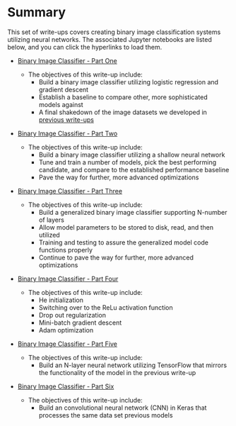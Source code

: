 # Summary

This set of write-ups covers creating binary image classification systems utilizing neural networks.  The associated Jupyter notebooks are listed below, and you can click the hyperlinks to load them.

* [Binary Image Classifier - Part One](https://nbviewer.jupyter.org/github/nrasch/Portfolio/blob/master/Machine-Learning-and-AI/Python/P03-Image-Classifiers-Mar-2018/BinaryImageClassifier-PartOne.ipynb)
  
  * The objectives of this write-up include:
    * Build a binary image classifier utilizing logistic regression and gradient descent
    * Establish a baseline to compare other, more sophisticated models against
    * A final shakedown of the image datasets we developed in [previous write-ups](.https://nbviewer.jupyter.org/github/nrasch/Portfolio/blob/master/Machine-Learning-and-AI/Python/P03-Image-Classifiers-Mar-2018/P02-Image-Dataset-Creation-Feb-2018)

* [Binary Image Classifier - Part Two](https://nbviewer.jupyter.org/github/nrasch/Portfolio/blob/master/Machine-Learning-and-AI/Python/P03-Image-Classifiers-Mar-2018/BinaryImageClassifier-PartTwo.ipynb)
  
  * The objectives of this write-up include:
    * Build a binary image classifier utilizing a shallow neural network
    * Tune and train a number of models, pick the best performing candidate, and compare to the established performance baseline
    * Pave the way for further, more advanced optimizations

    
* [Binary Image Classifier - Part Three](https://nbviewer.jupyter.org/github/nrasch/Portfolio/blob/master/Machine-Learning-and-AI/Python/P03-Image-Classifiers-Mar-2018/BinaryImageClassifier-PartThree.ipynb)

  * The objectives of this write-up include:
    * Build a generalized binary image classifier supporting N-number of layers
    * Allow model parameters to be stored to disk, read, and then utilized 
    * Training and testing to assure the generalized model code functions properly
    * Continue to pave the way for further, more advanced optimizations
    

* [Binary Image Classifier - Part Four](https://nbviewer.jupyter.org/github/nrasch/Portfolio/blob/master/Machine-Learning-and-AI/Python/P03-Image-Classifiers-Mar-2018/BinaryImageClassifier-PartFour.ipynb)

  * The objectives of this write-up include:
    * He initialization
    * Switching over to the ReLu activation function
    * Drop out regularization
    * Mini-batch gradient descent
    * Adam optimization

* [Binary Image Classifier - Part Five](https://nbviewer.jupyter.org/github/nrasch/Portfolio/blob/master/Machine-Learning-and-AI/Python/P03-Image-Classifiers-Mar-2018/BinaryImageClassifier-PartFive.ipynb)

  * The objectives of this write-up include:
    * Build an N-layer neural network utilizing TensorFlow that mirrors the functionality of the model in the previous write-up

* [Binary Image Classifier - Part Six](https://nbviewer.jupyter.org/github/nrasch/Portfolio/blob/master/Machine-Learning-and-AI/Python/P03-Image-Classifiers-Mar-2018/BinaryImageClassifier-PartSix.ipynb)

  * The objectives of this write-up include:
    * Build an convolutional neural network (CNN) in Keras that processes the same data set previous models
